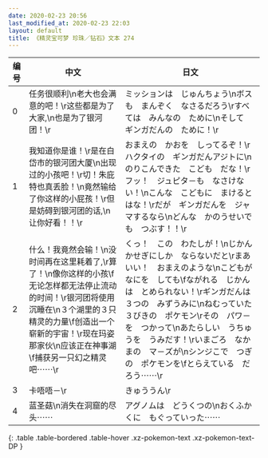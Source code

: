 ```yaml
---
date: 2020-02-23 20:56
last_modified_at: 2020-02-23 22:03
layout: default
title: 《精灵宝可梦 珍珠／钻石》文本 274
---
```

| 编号 | 中文 | 日文 |
| ---- | ---- | ---- |
| 0 | 任务很顺利\n老大也会满意的吧！\r这些都是为了大家,\n也是为了银河团！\r | ミッションは　じゅんちょう\nボスも　まんぞく　なさるだろう\rすべては　みんなの　ために\nそして　ギンガだんの　ために！\r |
| 1 | 我知道你是谁！\r是在白岱市的银河团大厦\n出现过的小孩吧！\r切！朱庇特也真丢脸！\n竟然输给了你这样的小屁孩！\r但是妨碍到银河团的话,\n让你好看！！\r | おまえの　かおを　しってるぞ！\rハクタイの　ギンガだんアジトに\nのりこんできた　こども　だな！\rフッ！　ジュピタ－も　なさけない！\nこんな　こどもに　まけるとはな！\rだが　ギンガだんを　ジャマするなら\nどんな　かのうせいでも　つぶす！！\r |
| 2 | 什么！我竟然会输！\n没时间再在这里耗着了,\r算了！\n像你这样的小孩\f无论怎样都无法停止流动的时间！\r银河团将使用沉睡在\n３个湖里的３只精灵的力量\f创造出一个崭新的宇宙！\r现在玛姿那家伙\n应该正在神事湖\f捕获另一只幻之精灵吧⋯⋯\r | くっ！　この　わたしが！\nじかんかせぎにしか　ならないだと\rまあ　いい！　おまえのような\nこどもが　なにを　しても\fながれる　じかんは　とめられない！\rギンガだんは　３つの　みずうみに\nねむっていた　３びきの　ポケモン\rその　パワ－を　つかって\nあたらしい　うちゅうを　うみだす！\rいまごろ　なかまの　マ－ズが\nシンジこで　つぎの　ポケモンを\fとらえている　だろう⋯⋯\r |
| 3 | 卡唔唔－\r | きゅううん\r |
| 4 | 蓝圣菇\n消失在洞窟的尽头⋯⋯ | アグノムは　どうくつの\nおくふかくに　もぐっていった⋯⋯ |
{: .table .table-bordered .table-hover .xz-pokemon-text .xz-pokemon-text-DP }